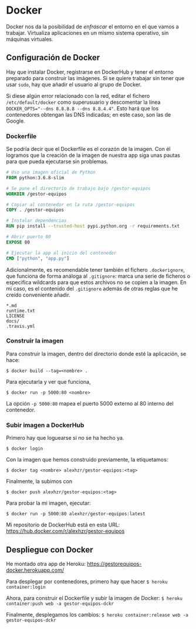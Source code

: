 # Docker
Docker nos da la posibilidad de _enfrascar_ el entorno en el que vamos a trabajar. Virtualiza aplicaciones en un mismo sistema operativo, sin máquinas virtuales.

## Configuración de Docker

Hay que instalar Docker, registrarse en DockerHub y tener el entorno preparado para construir las imágenes. Si se quiere trabajar sin tener que usar ``sudo``, hay que añadir el usuario al grupo de Docker.

Si diese algún error relacionado con la red, editar el fichero ``/etc/default/docker`` como superusuario y descomentar la línea ``DOCKER_OPTS="--dns 8.8.8.8 --dns 8.8.4.4"``. Esto hará que los contenedores obtengan las DNS indicadas; en este caso, son las de Google.

### Dockerfile

Se podría decir que el Dockerfile es el corazón de la imagen. Con él logramos que la creación de la imagen de nuestra app siga unas pautas para que pueda ejecutarse sin problemas.

```dockerfile
# Uso una imagen oficial de Python
FROM python:3.6.8-slim

# Se pone el directorio de trabajo bajo /gestor-equipos
WORKDIR /gestor-equipos

# Copiar al contenedor en la ruta /gestor-equipos
COPY . /gestor-equipos

# Instalar dependencias
RUN pip install --trusted-host pypi.python.org -r requirements.txt

# Abrir puerto 80
EXPOSE 80

# Ejecutar la app al inicio del contenedor
CMD ["python", "app.py"]
```

Adicionalmente, es recomendable tener también el fichero ``.dockerignore``, que funciona de forma análoga al ``.gitignore``: marca una serie de ficheros o especifica wildcards para que estos archivos no se copien a la imagen. En mi caso, es el contenido del ``.gitignore`` además de otras reglas que he creído conveniente añadir.

```
*.md
runtime.txt
LICENSE
docs/
.travis.yml
```

### Construir la imagen

Para construir la imagen, dentro del directorio donde esté la aplicación, se hace:

``$ docker build --tag=<nombre> .``

Para ejecutarla y ver que funciona,

``$ docker run -p 5000:80 <nombre>``

La opción ``-p 5000:80`` mapea el puerto 5000 externo al 80 interno del contenedor.

### Subir imagen a DockerHub

Primero hay que loguearse si no se ha hecho ya.

``$ docker login``

Con la imagen que hemos construido previamente, la etiquetamos:

``$ docker tag <nombre> alexhzr/gestor-equipos:<tag>``

Finalmente, la subimos con

``$ docker push alexhzr/gestor-equipos:<tag>``

Para probar la mi imagen, ejecutar:

``$ docker run -p 5000:80 alexhzr/gestor-equipos:latest``

Mi repositorio de DockerHub está en esta URL: https://hub.docker.com/r/alexhzr/gestor-equipos

## Despliegue con Docker
He montado otra app de Heroku: https://gestorequipos-docker.herokuapp.com/

Para desplegar por contenedores, primero hay que hacer
``$ heroku container:login``

Ahora, para construir el Dockerfile y subir la imagen de Docker:
``$ heroku container:push web -a gestor-equipos-dckr``

Finalmente, desplegamos los cambios:
``$ heroku container:release web -a gestor-equipos-dckr``

